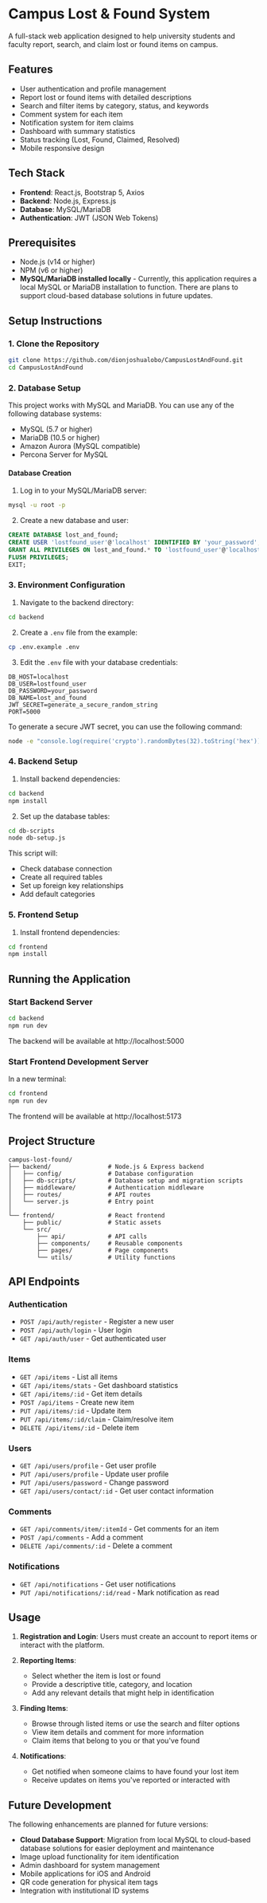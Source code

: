 # Campus Lost & Found System

A full-stack web application designed to help university students and faculty report, search, and claim lost or found items on campus.

## Features

- User authentication and profile management
- Report lost or found items with detailed descriptions
- Search and filter items by category, status, and keywords
- Comment system for each item
- Notification system for item claims
- Dashboard with summary statistics
- Status tracking (Lost, Found, Claimed, Resolved)
- Mobile responsive design

## Tech Stack

- **Frontend**: React.js, Bootstrap 5, Axios
- **Backend**: Node.js, Express.js
- **Database**: MySQL/MariaDB
- **Authentication**: JWT (JSON Web Tokens)

## Prerequisites

- Node.js (v14 or higher)
- NPM (v6 or higher)
- **MySQL/MariaDB installed locally** - Currently, this application requires a local MySQL or MariaDB installation to function. There are plans to support cloud-based database solutions in future updates.

## Setup Instructions

### 1. Clone the Repository

```bash
git clone https://github.com/dionjoshualobo/CampusLostAndFound.git
cd CampusLostAndFound
```

### 2. Database Setup

This project works with MySQL and MariaDB. You can use any of the following database systems:
- MySQL (5.7 or higher)
- MariaDB (10.5 or higher)
- Amazon Aurora (MySQL compatible)
- Percona Server for MySQL

#### Database Creation

1. Log in to your MySQL/MariaDB server:
```bash
mysql -u root -p
```

2. Create a new database and user:
```sql
CREATE DATABASE lost_and_found;
CREATE USER 'lostfound_user'@'localhost' IDENTIFIED BY 'your_password';
GRANT ALL PRIVILEGES ON lost_and_found.* TO 'lostfound_user'@'localhost';
FLUSH PRIVILEGES;
EXIT;
```

### 3. Environment Configuration

1. Navigate to the backend directory:
```bash
cd backend
```

2. Create a `.env` file from the example:
```bash
cp .env.example .env
```

3. Edit the `.env` file with your database credentials:
```properties
DB_HOST=localhost
DB_USER=lostfound_user
DB_PASSWORD=your_password
DB_NAME=lost_and_found
JWT_SECRET=generate_a_secure_random_string
PORT=5000
```

To generate a secure JWT secret, you can use the following command:
```bash
node -e "console.log(require('crypto').randomBytes(32).toString('hex'))"
```

### 4. Backend Setup

1. Install backend dependencies:
```bash
cd backend
npm install
```

2. Set up the database tables:
```bash
cd db-scripts
node db-setup.js
```

This script will:
- Check database connection
- Create all required tables
- Set up foreign key relationships
- Add default categories

### 5. Frontend Setup

1. Install frontend dependencies:
```bash
cd frontend
npm install
```

## Running the Application

### Start Backend Server

```bash
cd backend
npm run dev
```

The backend will be available at http://localhost:5000

### Start Frontend Development Server

In a new terminal:
```bash
cd frontend
npm run dev
```

The frontend will be available at http://localhost:5173

## Project Structure

```
campus-lost-found/
├── backend/                # Node.js & Express backend
│   ├── config/             # Database configuration
│   ├── db-scripts/         # Database setup and migration scripts
│   ├── middleware/         # Authentication middleware
│   ├── routes/             # API routes
│   └── server.js           # Entry point
│
└── frontend/               # React frontend
    ├── public/             # Static assets
    └── src/
        ├── api/            # API calls
        ├── components/     # Reusable components
        ├── pages/          # Page components
        └── utils/          # Utility functions
```

## API Endpoints

### Authentication
- `POST /api/auth/register` - Register a new user
- `POST /api/auth/login` - User login
- `GET /api/auth/user` - Get authenticated user

### Items
- `GET /api/items` - List all items
- `GET /api/items/stats` - Get dashboard statistics
- `GET /api/items/:id` - Get item details
- `POST /api/items` - Create new item
- `PUT /api/items/:id` - Update item
- `PUT /api/items/:id/claim` - Claim/resolve item
- `DELETE /api/items/:id` - Delete item

### Users
- `GET /api/users/profile` - Get user profile
- `PUT /api/users/profile` - Update user profile
- `PUT /api/users/password` - Change password
- `GET /api/users/contact/:id` - Get user contact information

### Comments
- `GET /api/comments/item/:itemId` - Get comments for an item
- `POST /api/comments` - Add a comment
- `DELETE /api/comments/:id` - Delete a comment

### Notifications
- `GET /api/notifications` - Get user notifications
- `PUT /api/notifications/:id/read` - Mark notification as read



## Usage

1. **Registration and Login**: Users must create an account to report items or interact with the platform.

2. **Reporting Items**: 
   - Select whether the item is lost or found
   - Provide a descriptive title, category, and location
   - Add any relevant details that might help in identification

3. **Finding Items**:
   - Browse through listed items or use the search and filter options
   - View item details and comment for more information
   - Claim items that belong to you or that you've found

4. **Notifications**:
   - Get notified when someone claims to have found your lost item
   - Receive updates on items you've reported or interacted with


## Future Development

The following enhancements are planned for future versions:

- **Cloud Database Support**: Migration from local MySQL to cloud-based database solutions for easier deployment and maintenance
- Image upload functionality for item identification
- Admin dashboard for system management
- Mobile applications for iOS and Android
- QR code generation for physical item tags
- Integration with institutional ID systems

